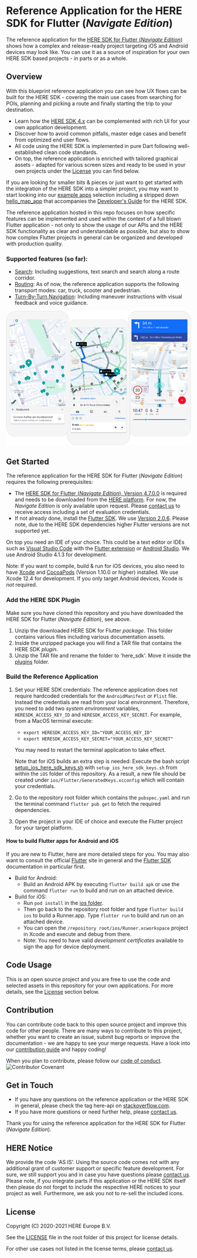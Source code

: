 # Reference Application for the HERE SDK for Flutter (_Navigate Edition_)

The reference application for the [HERE SDK for Flutter (_Navigate Edition_)](https://developer.here.com/documentation/flutter-sdk-navigate/) shows how a complex and release-ready project targeting iOS and Android devices may look like. You can use it as a source of inspiration for your own HERE SDK based projects - in parts or as a whole.

## Overview

With this blueprint reference application you can see how UX flows can be built for the HERE SDK - covering the main use cases from searching for POIs, planning and picking a route and finally starting the trip to your destination.

- Learn how the [HERE SDK 4.x](https://developer.here.com/products/here-sdk) can be complemented with rich UI for your own application development.
- Discover how to avoid common pitfalls, master edge cases and benefit from optimized end user flows.
- All code using the HERE SDK is implemented in pure Dart following well-established clean code standards.
- On top, the reference application is enriched with tailored graphical assets - adapted for various screen sizes and ready to be used in your own projects under the [License](#license) you can find below.

If you are looking for smaller bits & pieces or just want to get started with the integration of the HERE SDK into a simpler project, you may want to start looking into our [example apps](https://github.com/heremaps/here-sdk-examples/tree/master/examples/latest/navigate/flutter) selection including a stripped down [hello_map_app](https://github.com/heremaps/here-sdk-examples/tree/master/examples/latest/navigate/flutter/hello_map_app) that accompanies the [Developer's Guide](https://developer.here.com/documentation/flutter-sdk-navigate/) for the HERE SDK.

The reference application hosted in this repo focuses on how specific features can be implemented and used within the context of a full blown Flutter application - not only to show the usage of our APIs and the HERE SDK functionality as clear and understandable as possible, but also to show how complex Flutter projects in general can be organized and developed with production quality.

### Supported features (so far):

- [Search](https://developer.here.com/documentation/flutter-sdk-navigate/api_reference/search/search-library.html): Including suggestions, text search and search along a route corridor.
- [Routing](https://developer.here.com/documentation/flutter-sdk-navigate/api_reference/routing/routing-library.html): As of now, the reference application supports the following transport modes: car, truck, scooter and pedestrian.
- [Turn-By-Turn Navigation](https://developer.here.com/documentation/flutter-sdk-navigate/api_reference/navigation/navigation-library.html): Including maneuver instructions with visual feedback and voice guidance.

![screenshots](assets/screenshots.png)

## Get Started

The reference application for the HERE SDK for Flutter (_Navigate Edition_) requires the following prerequisites:

-  The [HERE SDK for Flutter (_Navigate Edition_), Version 4.7.0.0](https://developer.here.com/documentation/flutter-sdk-navigate/4.7.0.0/dev_guide/index.html) is required and needs to be downloaded from the [HERE platform](https://platform.here.com). For now, the _Navigate Edition_ is only available upon request. Please [contact us](https://developer.here.com/help#how-can-we-help-you) to receive access including a set of evaluation credentials.
- If not already done, install the [Flutter SDK](https://flutter.dev/docs/get-started/install). We use [Version 2.0.6](https://flutter.dev/docs/development/tools/sdk/releases). Please note, due to the HERE SDK dependencies higher Flutter versions are not supported yet.

On top you need an IDE of your choice. This could be a text editor or IDEs such as [Visual Studio Code](https://code.visualstudio.com/) with the [Flutter extension](https://marketplace.visualstudio.com/items?itemName=Dart-Code.flutter) or [Android Studio](https://developer.android.com/studio). We use Android Studio 4.1.3 for development.

Note: If you want to compile, build & run for iOS devices, you also need to have [Xcode](https://developer.apple.com/xcode/) and [CocoaPods](https://cocoapods.org/) (Version 1.10.0 or higher) installed. We use Xcode 12.4 for development. If you only target Android devices, Xcode is _not_ required.

### Add the HERE SDK Plugin

Make sure you have cloned this repository and you have downloaded the HERE SDK for Flutter (_Navigate Edition_), see above.

1. Unzip the downloaded HERE SDK for Flutter _package_. This folder contains various files including various documentation assets.
2. Inside the unzipped package you will find a TAR file that contains the HERE SDK _plugin_.
3. Unzip the TAR file and rename the folder to 'here_sdk'. Move it inside the [plugins](./plugins/) folder.

### Build the Reference Application

1. Set your HERE SDK credentials: The reference application does not require hardcoded credentials for the `AndroidManifest` or `Plist` file. Instead the credentials are read from your local environment. Therefore, you need to add two _system environment_ variables, `HERESDK_ACCESS_KEY_ID` and `HERESDK_ACCESS_KEY_SECRET`. For example, from a MacOS terminal execute:

    -  `export HERESDK_ACCESS_KEY_ID="YOUR_ACCESS_KEY_ID"`
    -  `export HERESDK_ACCESS_KEY_SECRET="YOUR_ACCESS_KEY_SECRET"`

    You may need to restart the terminal application to take effect.

    Note that for iOS builds an extra step is needed: Execute the bash script [setup_ios_here_sdk_keys.sh](./ios/setup_ios_here_sdk_keys.sh) with `setup_ios_here_sdk_keys.sh` from within the `iOS` folder of this repository. As a result, a new file should be created under `ios/Flutter/GeneratedKeys.xcconfig` which will contain your credentials.

2. Go to the repository root folder which contains the `pubspec.yaml` and run the terminal command `flutter pub get` to fetch the required dependencies.

3. Open the project in your IDE of choice and execute the Flutter project for your target platform.

#### How to build Flutter apps for Android and iOS

If you are new to Flutter, here are more detailed steps for you. You may also want to consult the official [Flutter](https://flutter.dev) site in general and the [Flutter SDK](https://flutter.dev/docs/development/tools/sdk/overview) documentation in particular first.

- Build for Android:
  - Build an Android APK by executing `flutter build apk` or use the command `flutter run` to build and run on an attached device.
- Build for iOS:
  - Run `pod install` in the [ios folder](./ios/).
  - Then go back to the repository root folder and type `flutter build ios` to build a Runner.app. Type `flutter run` to build and run on an attached device.
  - You can open the `/repository root/ios/Runner.xcworkspace` project in Xcode and execute and debug from there.
  - Note: You need to have valid _development certificates_ available to sign the app for device deployment.

## Code Usage

This is an open source project and you are free to use the code and selected assets in this repository for your own applications. For more details, see the [License](#license) section below.

## Contribution

You can contribute code back to this open source project and improve this code for other people. There are many ways to contribute to this project, whether you want to create an issue, submit bug reports or improve the documentation - we are happy to see your merge requests. Have a look into our [contribution guide](./CONTRIBUTING.md) and happy coding!

When you plan to contribute, please follow our [code of conduct](./CODE_OF_CONDUCT.md). ![Contributor Covenant](https://img.shields.io/badge/Contributor%20Covenant-2.0-4baaaa.svg)

## Get in Touch

- If you have any questions on the reference application or the HERE SDK in general, please check the tag here-api on [stackoverflow.com](https://stackoverflow.com/questions/tagged/here-api).
- If you have more questions or need further help, please [contact us](https://developer.here.com/help).

Thank you for using the reference application for the HERE SDK for Flutter (_Navigate Edition_).

## HERE Notice

We provide the code 'AS IS'. Using the source code comes not with any additional grant of customer support or specific feature development. For sure, we still support you and in case you have questions please [contact us](https://developer.here.com/help#how-can-we-help-you). Please note, if you integrate parts if this application or the HERE SDK itself then please do not forget to include the respective HERE notices to your project as well. Furthermore, we ask you not to re-sell the included icons.

## License

Copyright (C) 2020-2021 HERE Europe B.V.

See the [LICENSE](./LICENSE) file in the root folder of this project for license details.

For other use cases not listed in the license terms, please [contact us](https://developer.here.com/help).
